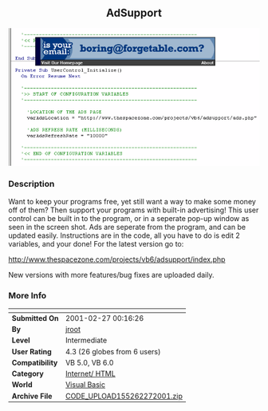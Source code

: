 ﻿<div align="center">

## AdSupport

<img src="PIC20012261712521361.gif">
</div>

### Description

Want to keep your programs free, yet still want a way to make some money off of them? Then support your programs with built-in advertising! This user control can be built in to the program, or in a seperate pop-up window as seen in the screen shot. Ads are seperate from the program, and can be updated easily. Instructions are in the code, all you have to do is edit 2 variables, and your done! For the latest version go to:

<P>

http://www.thespacezone.com/projects/vb6/adsupport/index.php

<P>

New versions with more features/bug fixes are uploaded daily.
 
### More Info
 


<span>             |<span>
---                |---
**Submitted On**   |2001-02-27 00:16:26
**By**             |[jroot](https://github.com/Planet-Source-Code/PSCIndex/blob/master/ByAuthor/jroot.md)
**Level**          |Intermediate
**User Rating**    |4.3 (26 globes from 6 users)
**Compatibility**  |VB 5\.0, VB 6\.0
**Category**       |[Internet/ HTML](https://github.com/Planet-Source-Code/PSCIndex/blob/master/ByCategory/internet-html__1-34.md)
**World**          |[Visual Basic](https://github.com/Planet-Source-Code/PSCIndex/blob/master/ByWorld/visual-basic.md)
**Archive File**   |[CODE\_UPLOAD155262272001\.zip](https://github.com/Planet-Source-Code/jroot-adsupport__1-21350/archive/master.zip)








